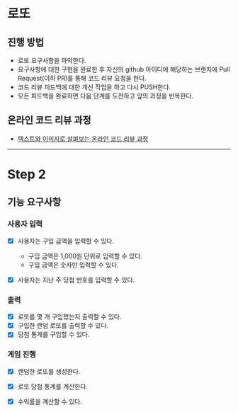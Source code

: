 # 로또
## 진행 방법
* 로또 요구사항을 파악한다.
* 요구사항에 대한 구현을 완료한 후 자신의 github 아이디에 해당하는 브랜치에 Pull Request(이하 PR)를 통해 코드 리뷰 요청을 한다.
* 코드 리뷰 피드백에 대한 개선 작업을 하고 다시 PUSH한다.
* 모든 피드백을 완료하면 다음 단계를 도전하고 앞의 과정을 반복한다.

## 온라인 코드 리뷰 과정
* [텍스트와 이미지로 살펴보는 온라인 코드 리뷰 과정](https://github.com/next-step/nextstep-docs/tree/master/codereview)

---
# Step 2 

## 기능 요구사항 

### 사용자 입력 
- [x] 사용자는 구입 금액을 입력할 수 있다. 
  - 구입 금액은 1,000원 단위로 입력할 수 있다.
  - 구입 금액은 숫자만 입력할 수 있다.

- [x] 사용자는 지난 주 당첨 번호를 입력할 수 있다. 

### 출력 
- [x] 로또를 몇 개 구입했는지 출력할 수 있다. 
- [x] 구입한 랜덤 로또를 출력할 수 있다.
- [x] 당첨 통계를 구입할 수 있다. 

### 게임 진행 
- [x] 랜덤한 로또를 생성한다. 
- [x] 로또 당첨 통계를 계산한다. 
- [x] 수익률을 계산할 수 있다.


